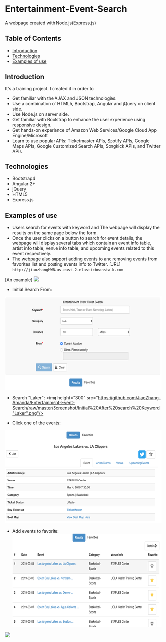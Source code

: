 # Entertainment-Event-Search
A webpage created with Node.js(Express.js)
## Table of Contents
* [Introduction](#Introduction)
* [Technologies](#Technologies)
* [Examples of use](Examples%20of%20use)

## Introduction
It's a training project. I created it in order to
* Get familiar with the AJAX and JSON technologies.
* Use a combination of HTML5, Bootstrap, Angular and jQuery on client side.
* Use Node.js on server side.
* Get familiar with Bootstrap to enhance the user experience using responsive design.
* Get hands-on experience of Amazon Web Services/Google Cloud App Engine/Microsoft
* Learn to use popular APIs: Ticketmaster APIs, Spotify APIs, Google Maps APIs, Google Customized Search APIs, Songkick APIs, and Twitter APIs 

## Technologies
* Bootstrap4
* Angular 2+
* jQuery
* HTML5
* Express.js

## Examples of use
* Users search for events with keyword and The webpage will display the results on the same page below the form. 
* Once the user clicks on a button to search for event details, the webpage will display several tabs which contain an event info table, artist info table, venue info table, and upcoming events related to this event respectively. 
* The webpage also support adding events to and removing events from favorites list and posting events info to Twitter.
 [URL]
 `http://jiaozhangHW8.us-east-2.elasticbeanstalk.com`

[An example]
<img height="300" src="https://github.com/JiaoZhang-Amanda/Entertainment-Event-Search/raw/master/Example.gif"/> 

* Initial Search From:
<img height="300" src="https://github.com/JiaoZhang-Amanda/Entertainment-Event-Search/raw/master/Screenshot/Initial%20Search%20From.png"/>

* Search "Laker":
<img height="300" src="https://github.com/JiaoZhang-Amanda/Entertainment-Event-Search/raw/master/Screenshot/Initial%20After%20search%20Keyword"Laker".png"/>

* Click one of the events:
<img height="300" src="https://github.com/JiaoZhang-Amanda/Entertainment-Event-Search/raw/master/Screenshot/Details.png"/>

* Add events to favorite:
<img height="300" src="https://github.com/JiaoZhang-Amanda/Entertainment-Event-Search/raw/master/Screenshot/Add%20to%20Favorite.png"/><br>
<img height="300" src="https://github.com/JiaoZhang-Amanda/Entertainment-Event-Search/raw/master/Screenshot/Favorite%20From.png"/>




